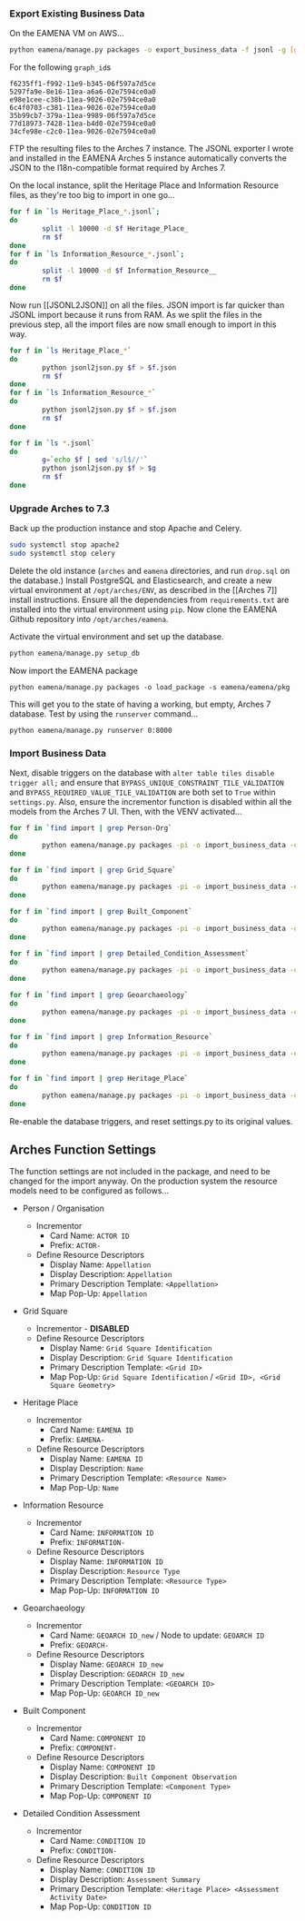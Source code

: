 ### Export Existing Business Data

On the EAMENA VM on AWS...
```bash
python eamena/manage.py packages -o export_business_data -f jsonl -g [graph_id] -d [dest_directory]
```

For the following `graph_id`s
```
f6235ff1-f992-11e9-b345-06f597a7d5ce
5297fa9e-8e16-11ea-a6a6-02e7594ce0a0
e98e1cee-c38b-11ea-9026-02e7594ce0a0
6c4f0703-c381-11ea-9026-02e7594ce0a0
35b99cb7-379a-11ea-9989-06f597a7d5ce
77d18973-7428-11ea-b4d0-02e7594ce0a0
34cfe98e-c2c0-11ea-9026-02e7594ce0a0
```

FTP the resulting files to the Arches 7 instance. The JSONL exporter I wrote and installed in the EAMENA Arches 5 instance automatically converts the JSON to the I18n-compatible format required by Arches 7.

<a name="splitchunk"></a>On the local instance, split the Heritage Place and Information Resource files, as they're too big to import in one go...
```bash
for f in `ls Heritage_Place_*.jsonl`;
do
        split -l 10000 -d $f Heritage_Place_
        rm $f
done
for f in `ls Information_Resource_*.jsonl`;
do
        split -l 10000 -d $f Information_Resource__
        rm $f
done
```

Now run [[JSONL2JSON]] on all the files. JSON import is far quicker than JSONL import because it runs from RAM. As we split the files in the previous step, all the import files are now small enough to import in this way.
```bash
for f in `ls Heritage_Place_*`
do
        python jsonl2json.py $f > $f.json
        rm $f
done
for f in `ls Information_Resource_*`
do
        python jsonl2json.py $f > $f.json
        rm $f
done

for f in `ls *.jsonl`
do
        g=`echo $f | sed 's/l$//'`
        python jsonl2json.py $f > $g
        rm $f
done
```

### Upgrade Arches to 7.3

Back up the production instance and stop Apache and Celery.

```bash
sudo systemctl stop apache2
sudo systemctl stop celery
```

Delete the old instance (`arches` and `eamena` directories, and run `drop.sql` on the database.) Install PostgreSQL and Elasticsearch, and create a new virtual environment at `/opt/arches/ENV`, as described in the [[Arches 7]] install instructions. Ensure all the dependencies from `requirements.txt` are installed into the virtual environment using `pip`. Now clone the EAMENA Github repository into `/opt/arches/eamena`.

Activate the virtual environment and set up the database.

```bash
python eamena/manage.py setup_db
```
Now import the EAMENA package

```shell
python eamena/manage.py packages -o load_package -s eamena/eamena/pkg
```

This will get you to the state of having a working, but empty, Arches 7 database. Test by using the `runserver` command...

```shell
python eamena/manage.py runserver 0:8000
```

### Import Business Data

Next, disable triggers on the database with `alter table tiles disable trigger all;` and ensure that `BYPASS_UNIQUE_CONSTRAINT_TILE_VALIDATION` and `BYPASS_REQUIRED_VALUE_TILE_VALIDATION` are both set to `True` within `settings.py`. Also, ensure the incrementor function is disabled within all the models from the Arches 7 UI. Then, with the VENV activated...
```bash
for f in `find import | grep Person-Org`
do
        python eamena/manage.py packages -pi -o import_business_data -ow overwrite -s "$f"
done

for f in `find import | grep Grid_Square`
do
        python eamena/manage.py packages -pi -o import_business_data -ow overwrite -s "$f"
done

for f in `find import | grep Built_Component`
do
        python eamena/manage.py packages -pi -o import_business_data -ow overwrite -s "$f"
done

for f in `find import | grep Detailed_Condition_Assessment`
do
        python eamena/manage.py packages -pi -o import_business_data -ow overwrite -s "$f"
done

for f in `find import | grep Geoarchaeology`
do
        python eamena/manage.py packages -pi -o import_business_data -ow overwrite -s "$f"
done

for f in `find import | grep Information_Resource`
do
        python eamena/manage.py packages -pi -o import_business_data -ow overwrite -s "$f"
done

for f in `find import | grep Heritage_Place`
do
        python eamena/manage.py packages -pi -o import_business_data -ow overwrite -s "$f"
done
```
Re-enable the database triggers, and reset settings.py to its original values. 

## Arches Function Settings

The function settings are not included in the package, and need to be changed for the import anyway. On the production system the resource models need to be configured as follows...

* Person / Organisation
	* Incrementor
		* Card Name: `ACTOR ID`
		* Prefix: `ACTOR-`
	* Define Resource Descriptors
		* Display Name: `Appellation`
		* Display Description: `Appellation`
		* Primary Description Template: `<Appellation>`
		* Map Pop-Up: `Appellation`

* Grid Square
	* Incrementor - **DISABLED**
	* Define Resource Descriptors
		* Display Name: `Grid Square Identification`
		* Display Description: `Grid Square Identification`
		* Primary Description Template: `<Grid ID>`
		* Map Pop-Up: `Grid Square Identification` / `<Grid ID>, <Grid Square Geometry>`

* Heritage Place
	* Incrementor
		* Card Name: `EAMENA ID`
		* Prefix: `EAMENA-`
	* Define Resource Descriptors
		* Display Name: `EAMENA ID`
		* Display Description: `Name`
		* Primary Description Template: `<Resource Name>`
		* Map Pop-Up: `Name`
* Information Resource
	* Incrementor
		* Card Name: `INFORMATION ID`
		* Prefix: `INFORMATION-`
	* Define Resource Descriptors
		* Display Name: `INFORMATION ID`
		* Display Description: `Resource Type`
		* Primary Description Template: `<Resource Type>`
		* Map Pop-Up: `INFORMATION ID`

* Geoarchaeology
	* Incrementor
		* Card Name: `GEOARCH ID_new` / Node to update: `GEOARCH ID`
		* Prefix: `GEOARCH-`
	* Define Resource Descriptors
		* Display Name: `GEOARCH ID_new`
		* Display Description: `GEOARCH ID_new`
		* Primary Description Template: `<GEOARCH ID>`
		* Map Pop-Up: `GEOARCH ID_new`

* Built Component
	* Incrementor
		* Card Name: `COMPONENT ID`
		* Prefix: `COMPONENT-`
	* Define Resource Descriptors
		* Display Name: `COMPONENT ID`
		* Display Description: `Built Component Observation`
		* Primary Description Template: `<Component Type>`
		* Map Pop-Up: `COMPONENT ID`

* Detailed Condition Assessment
	* Incrementor
		* Card Name: `CONDITION ID`
		* Prefix: `CONDITION-`
	* Define Resource Descriptors
		* Display Name: `CONDITION ID`
		* Display Description: `Assessment Summary`
		* Primary Description Template: `<Heritage Place> <Assessment Activity Date>`
		* Map Pop-Up: `CONDITION ID`

